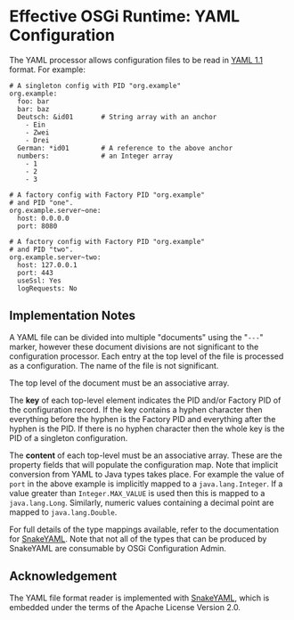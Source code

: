 Effective OSGi Runtime: YAML Configuration
==========================================

The YAML processor allows configuration files to be read in
[YAML 1.1][1] format. For example:

    # A singleton config with PID "org.example"
    org.example:
      foo: bar
      bar: baz
      Deutsch: &id01       # String array with an anchor
        - Ein
        - Zwei
        - Drei
      German: *id01        # A reference to the above anchor
      numbers:             # an Integer array
        - 1
        - 2
        - 3

    # A factory config with Factory PID "org.example"
    # and PID "one".
    org.example.server~one:
      host: 0.0.0.0
      port: 8080

    # A factory config with Factory PID "org.example"
    # and PID "two".
    org.example.server~two:
      host: 127.0.0.1
      port: 443
      useSsl: Yes
      logRequests: No

Implementation Notes
--------------------

A YAML file can be divided into multiple "documents" using the "`---`" marker,
however these document divisions are not significant to the configuration
processor. Each entry at the top level of the file is processed as a
configuration. The name of the file is not significant.

The top level of the document must be an associative array.

The **key** of each top-level element indicates the PID and/or Factory PID of the
configuration record. If the key contains a hyphen character then everything
before the hyphen is the Factory PID and everything after the hyphen is the PID.
If there is no hyphen character then the whole key is the PID of a singleton
configuration.

The **content** of each top-level must be an associative array. These are the
property fields that will populate the configuration map. Note that implicit
conversion from YAML to Java types takes place. For example the value of `port`
in the above example is implicitly mapped to a `java.lang.Integer`. If a value
greater than `Integer.MAX_VALUE` is used then this is mapped to a
`java.lang.Long`. Similarly, numeric values containing a decimal point are
mapped to `java.lang.Double`.

For full details of the type mappings available, refer to the documentation for
[SnakeYAML][2]. Note that not all of the
types that can be produced by SnakeYAML are consumable by OSGi Configuration
Admin.

Acknowledgement
---------------

The YAML file format reader is implemented with [SnakeYAML][2], which is
embedded under the terms of the Apache License Version 2.0.

[1]: http://yaml.org/
     "YAML Ain't Markup Language"

[2]: https://bitbucket.org/asomov/snakeyaml
     "SnakeYAML parser for Java"
